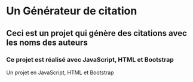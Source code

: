 # Un Générateur de citation

## Ceci est un projet qui génère des citations avec les noms des auteurs
### Ce projet est réalisé avec JavaScript, HTML et Bootstrap

Un projet en JavaScript, HTML et Bootstrap 
